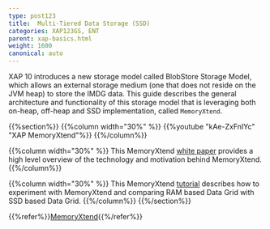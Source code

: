 ```yaml
---
type: post123
title:  Multi-Tiered Data Storage (SSD)
categories: XAP123GS, ENT
parent: xap-basics.html
weight: 1600
canonical: auto
---
```



XAP 10 introduces a new storage model called BlobStore Storage Model, which allows an external storage medium (one that does not reside on the JVM heap) to store the IMDG data. This guide describes the general architecture and functionality of this storage model that is leveraging both on-heap, off-heap and SSD implementation, called `MemoryXtend`.




{{%section%}}
{{%column width="30%"  %}}
{{%youtube "kAe-ZxFnIYc"  "XAP MemoryXtend"%}}
{{%/column%}}

{{%column width="30%"  %}}
This MemoryXtend [white paper](/download_files/White-Paper-ssd-V2.pdf) provides a high level overview of the technology and motivation behind MemoryXtend.
{{%/column%}}

{{%column width="30%"  %}}
This MemoryXtend [tutorial](/download_files/xap10memoryXtend-tutorial.pdf) describes how to experiment with MemoryXtend and comparing RAM based Data Grid with SSD based Data Grid.
{{%/column%}}
{{%/section%}}

{{%refer%}}[MemoryXtend](../admin/memoryxtend-overview.html){{%/refer%}}


